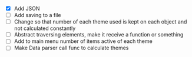 - [x] Add JSON
- [ ] Add saving to a file
- [ ] Change so that number of each theme used is kept on each object and not calculated constantly
- [ ] Abstract traversing elements, make it receive a function or something
- [ ] Add to main menu number of items active of each theme
- [ ] Make Data parser call func to calculate themes
